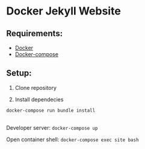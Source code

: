# Docker Jekyll Website


## Requirements:

- [Docker](https://docs.docker.com/engine/installation/)
- [Docker-compose](https://docs.docker.com/compose/install/)


## Setup:
1. Clone repository 

2. Install dependecies
```bash
docker-compose run bundle install
```







## 

Developer server:
`docker-compose up`


Open container shell:
`docker-compose exec site bash`
